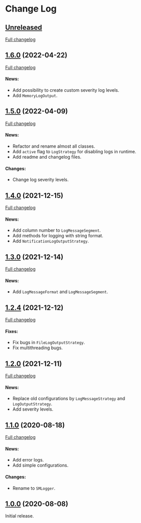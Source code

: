 # Change Log

## [Unreleased](https://github.com/siginur/SMLogger/tree/HEAD)
[Full changelog](https://github.com/siginur/SMLogger/compare/v1.6.0...HEAD)

## [1.6.0](https://github.com/siginur/SMLogger/tree/v1.6.0) (2022-04-22)
[Full changelog](https://github.com/siginur/SMLogger/compare/v1.5.0...v1.6.0)
#### News:
- Add possibility to create custom severity log levels.
- Add `MemoryLogOutput`.

## [1.5.0](https://github.com/siginur/SMLogger/tree/v1.5.0) (2022-04-09)
[Full changelog](https://github.com/siginur/SMLogger/compare/v1.4.0...v1.5.0)
#### News:
- Refactor and rename almost all classes.
- Add `active` flag to `LogStrategy` for disabling logs in runtime.
- Add readme and changelog files.
#### Changes:
- Change log severity levels.

## [1.4.0](https://github.com/siginur/SMLogger/tree/v1.4.0) (2021-12-15)
[Full changelog](https://github.com/siginur/SMLogger/compare/v1.3.0...v1.4.0)
#### News:
- Add column number to `LogMessageSegment`.
- Add methods for logging with string format.
- Add `NotificationLogOutputStrategy`.

## [1.3.0](https://github.com/siginur/SMLogger/tree/v1.3.0) (2021-12-14)
[Full changelog](https://github.com/siginur/SMLogger/compare/v1.2.4...v1.3.0)
#### News:
- Add `LogMessageFormat` and `LogMessageSegment`.

## [1.2.4](https://github.com/siginur/SMLogger/tree/v1.2.4) (2021-12-12)
[Full changelog](https://github.com/siginur/SMLogger/compare/v1.2.0...v1.2.4)
#### Fixes:
- Fix bugs in `FileLogOutputStrategy`.
- Fix multithreading bugs.

## [1.2.0](https://github.com/siginur/SMLogger/tree/v1.2.0) (2021-12-11)
[Full changelog](https://github.com/siginur/SMLogger/compare/v1.1.0...v1.2.0)
#### News:
- Replace old configurations by `LogMessageStrategy` and `LogOutputStrategy`.
- Add severity levels.

## [1.1.0](https://github.com/siginur/SMLogger/tree/v1.1.0) (2020-08-18)
[Full changelog](https://github.com/siginur/SMLogger/compare/v1.0.0...v1.1.0)
#### News:
- Add error logs.
- Add simple configurations.
#### Changes:
- Rename to `SMLogger`.

## [1.0.0](https://github.com/siginur/SMLogger/tree/v1.0.0) (2020-08-08)
Initial release.
